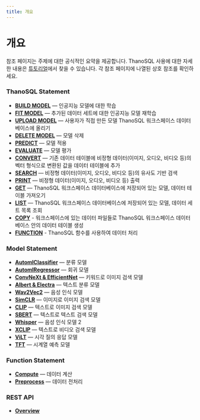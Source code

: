 ```yaml
---
title: 개요
---
```


# __개요__


참조 페이지는 주제에 대한 공식적인 요약을 제공합니다. ThanoSQL 사용에 대한 자세한 내용은 [튜토리얼](/ko/tutorials/algorithm_list/)에서 찾을 수 있습니다. 각 참조 페이지에 나열된 상호 참조를 확인하세요.

### __ThanoSQL Statement__

- [__BUILD MODEL__](/ko/how-to_guides/ThanoSQL_query/BUILD_MODEL_SYNTAX/) — 인공지능 모델에 대한 학습
- [__FIT MODEL__](/ko/how-to_guides/ThanoSQL_query/FIT_MODEL_SYNTAX/) —  추가된 데이터 세트에 대한 인공지능 모델 재학습
- [__UPLOAD MODEL__](/ko/how-to_guides/ThanoSQL_query/UPLOAD_MODEL_SYNTAX/) — 사용자가 직접 만든 모델 ThanoSQL 워크스페이스 데이터베이스에 올리기
- [__DELETE MODEL__](/ko/how-to_guides/ThanoSQL_query/DELETE_MODEL_SYNTAX/) —  모델 삭제
- [__PREDICT__](/ko/how-to_guides/ThanoSQL_query/PREDICT_SYNTAX/) — 모델 적용
- [__EVALUATE__](/ko/how-to_guides/ThanoSQL_query/EVALUATE_SYNTAX/) —  모델 평가
- [__CONVERT__](/ko/how-to_guides/ThanoSQL_query/CONVERT_SYNTAX/) — 기존 데이터 테이블에 비정형 데이터(이미지, 오디오, 비디오 등)의 벡터 형식으로 변환된 값을 데이터 테이블에 추가
- [__SEARCH__](/ko/how-to_guides/ThanoSQL_query/SEARCH_SYNTAX/) — 비정형 데이터(이미지, 오디오, 비디오 등)의 유사도 기반 검색
- [__PRINT__](/ko/how-to_guides/ThanoSQL_query/PRINT_SYNTAX/) — 비정형 데이터(이미지, 오디오, 비디오 등) 출력
- [__GET__](/ko/how-to_guides/ThanoSQL_query/GET_SYNTAX/) —  ThanoSQL 워크스페이스 데이터베이스에 저장되어 있는 모델, 데이터 테이블 가져오기
- [__LIST__](/ko/how-to_guides/ThanoSQL_query/LIST_SYNTAX/) — ThanoSQL 워크스페이스 데이터베이스에 저장되어 있는 모델, 데이터 세트 목록 조회
- [__COPY__](/ko/how-to_guides/ThanoSQL_query/COPY_SYNTAX/) - 워크스페이스에 있는 데이터 파일들로 ThanoSQL 워크스페이스 데이터베이스 안의 데이터 테이블 생성
- [__FUNCTION__](/ko/how-to_guides/ThanoSQL_query/FUNCTION_SYNTAX/) - ThanoSQL 함수를 사용하여 데이터 처리

### __Model Statement__

- [__AutomlClassifier__](/ko/how-to_guides/ThanoSQL_model/AutomlClassifier/) — 분류 모델
- [__AutomlRegressor__](/ko/how-to_guides/ThanoSQL_model/AutomlRegressor/) — 회귀 모델
- [__ConvNeXt & EfficientNet__](/ko/how-to_guides/ThanoSQL_model/ConvNeXt_EfficientNet/) — 키워드로 이미지 검색 모델
- [__Albert & Electra__](/ko/how-to_guides/ThanoSQL_model/Albert_Electra/) — 텍스트 분류 모델
- [__Wav2Vec2__](/ko/how-to_guides/ThanoSQL_model/Wav2Vec2/) — 음성 인식 모델
- [__SimCLR__](/ko/how-to_guides/ThanoSQL_model/SimCLR/) —  이미지로 이미지 검색 모델
- [__CLIP__](/ko/how-to_guides/ThanoSQL_model/CLIP/) — 텍스트로 이미지 검색 모델
- [__SBERT__](/ko/how-to_guides/ThanoSQL_model/SBERT/) — 텍스트로 텍스트 검색 모델
- [__Whisper__](/ko/how-to_guides/ThanoSQL_model/Whisper/) — 음성 인식 모델 2
- [__XCLIP__](/ko/how-to_guides/ThanoSQL_model/XCLIP/) — 텍스트로 비디오 검색 모델
- [__ViLT__](/ko/how-to_guides/ThanoSQL_model/ViLT/) — 시각 질의 응답 모델
- [__TFT__](/ko/how-to_guides/ThanoSQL_model/TFT/) — 시계열 예측 모델

### __Function Statement__ 
- [__Compute__](/ko/how-to_guides/ThanoSQL_function/Compute/) — 데이터 계산
- [__Preprocess__](/ko/how-to_guides/ThanoSQL_function/Preprocess/) — 데이터 전처리

### __REST API__ 

- [__Overview__](/ko/how-to_guides/ThanoSQL_connecting/overview/)